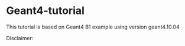# Geant4-tutorial

This tutorial is based on Geant4 B1 example using version geant4.10.04

Disclaimer: